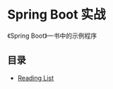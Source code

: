 # Spring Boot 实战

《Spring Boot》一书中的示例程序

## 目录

- [Reading List](https://github.com/hezhii/spring-boot-in-action-practice/tree/master/readinglist)